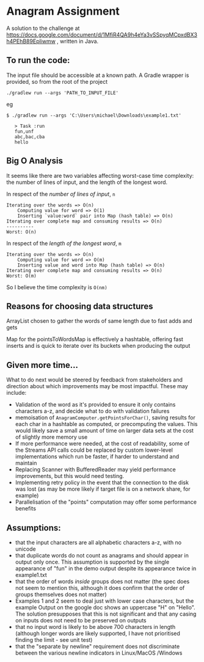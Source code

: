 # Anagram Assignment

A solution to the challenge at https://docs.google.com/document/d/1MfiR4QA9h4eYa3vSSpyqMCpxdBX3h4PEhB89Epliwmw
, written in Java.

## To run the code:
The input file should be accessible at a known path. A Gradle wrapper is provided, so from the root of the project

```./gradlew run --args 'PATH_TO_INPUT_FILE'```

eg 
```
$ ./gradlew run --args 'C:\Users\michael\Downloads\example1.txt'
   
   > Task :run
   fun,unf
   abc,bac,cba
   hello
```


## Big O Analysis

It seems like there are two variables affecting worst-case time complexity: the number of lines of input, and the
 length of the longest word. 

In respect of the *number of lines of input*, `n`
```
Iterating over the words => O(n)
    Computing value for word => O(1)
    Inserting `value:word` pair into Map (hash table) => O(n) 
Iterating over complete map and consuming results => O(n)
----------
Worst: O(n)
```

In respect of the *length of the longest word*, `m`
```
Iterating over the words => O(n)
    Computing value for word => O(m)
    Inserting value and word into Map (hash table) => O(n)
Iterating over complete map and consuming results => O(n)
Worst: O(m)
```

So I believe the time complexity is `O(nm)`


## Reasons for choosing data structures
ArrayList chosen to gather the words of same length due to fast adds and gets

Map for the pointsToWordsMap is effectively a hashtable, offering fast inserts and is quick to iterate over its
 buckets when producing the output


## Given more time...
What to do next would be steered by feedback from stakeholders and direction about which improvements may be most
 impactful. These may include:
 - Validation of the word as it's provided to ensure it only contains characters a-z, and decide what to do with
  validation failures
 - memoisation of `AnagramComputer.getPointsForChar()`, saving results for each char in a hashtable as computed, or
  precomputing the values. This would likely save a small amount of time on larger data sets at the cost of
  slightly more memory use
- If more performance were needed, at the cost of readability, some of the Streams API calls could be replaced by
 custom lower-level implementations which run be faster, if harder to understand and maintain
- Replacing Scanner with BufferedReader may yield performance improvements, but this would need testing.
- Implementing retry policy in the event that the connection to the disk was lost (as may be more likely if
 target file is on a network share, for example)
- Parallelisation of the "points" computation may offer some performance benefits

## Assumptions:

- that the input characters are all alphabetic characters a-z, with no unicode
- that duplicate words do not count as anagrams and should appear in output only once. This assumption is supported by the single
  appearance of "fun" in the demo output despite its appearance twice in example1.txt
- that the order of words _inside_ groups does not matter (the spec does not seem to mention this, although it does confirm that the order of groups themselves does not matter)
- Examples 1 and 2 seem to deal just with lower case characters, but the example Output on the google doc shows an
 uppercase "H" on "Hello". The solution presupposes that this is not significant and that any casing on inputs does not need to be
 preserved on outputs
 - that no input word is likely to be above 700 characters in length (although longer words are likely supported, I have
  not prioritised finding the limit - see unit test)
- that the "separate by newline" requirement does not discriminate between the various newline indicators in Linux/MacOS
/Windows


  